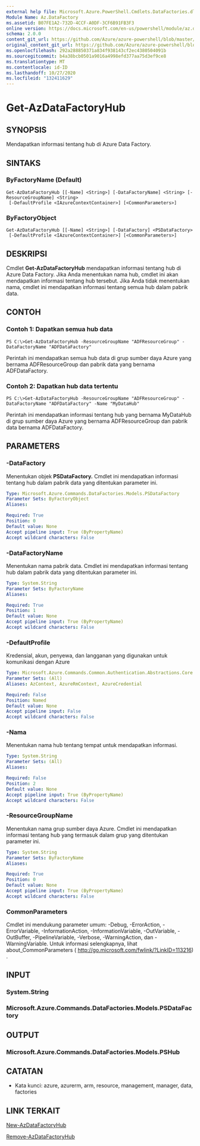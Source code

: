 ```yaml
---
external help file: Microsoft.Azure.PowerShell.Cmdlets.DataFactories.dll-Help.xml
Module Name: Az.DataFactory
ms.assetid: B07FE1A2-732D-4CCF-A0DF-3CF6B91FB3F3
online version: https://docs.microsoft.com/en-us/powershell/module/az.datafactory/get-azdatafactoryhub
schema: 2.0.0
content_git_url: https://github.com/Azure/azure-powershell/blob/master/src/DataFactory/DataFactoryV2/help/Get-AzDataFactoryHub.md
original_content_git_url: https://github.com/Azure/azure-powershell/blob/master/src/DataFactory/DataFactoryV2/help/Get-AzDataFactoryHub.md
ms.openlocfilehash: 292a288850371a834f938143cf2ec4380504091b
ms.sourcegitcommit: b4a38bcb0501a9016a4998efd377aa75d3ef9ce8
ms.translationtype: MT
ms.contentlocale: id-ID
ms.lasthandoff: 10/27/2020
ms.locfileid: "132411629"
---
```

# Get-AzDataFactoryHub

## SYNOPSIS
Mendapatkan informasi tentang hub di Azure Data Factory.

## SINTAKS

### ByFactoryName (Default)
```
Get-AzDataFactoryHub [[-Name] <String>] [-DataFactoryName] <String> [-ResourceGroupName] <String>
 [-DefaultProfile <IAzureContextContainer>] [<CommonParameters>]
```

### ByFactoryObject
```
Get-AzDataFactoryHub [[-Name] <String>] [-DataFactory] <PSDataFactory>
 [-DefaultProfile <IAzureContextContainer>] [<CommonParameters>]
```

## DESKRIPSI
Cmdlet **Get-AzDataFactoryHub** mendapatkan informasi tentang hub di Azure Data Factory.
Jika Anda menentukan nama hub, cmdlet ini akan mendapatkan informasi tentang hub tersebut.
Jika Anda tidak menentukan nama, cmdlet ini mendapatkan informasi tentang semua hub dalam pabrik data.

## CONTOH

### Contoh 1: Dapatkan semua hub data
```
PS C:\>Get-AzDataFactoryHub -ResourceGroupName "ADFResourceGroup" -DataFactoryName "ADFDataFactory"
```

Perintah ini mendapatkan semua hub data di grup sumber daya Azure yang bernama ADFResourceGroup dan pabrik data yang bernama ADFDataFactory.

### Contoh 2: Dapatkan hub data tertentu
```
PS C:\>Get-AzDataFactoryHub -ResourceGroupName "ADFResourceGroup" -DataFactoryName "ADFDataFactory" -Name "MyDataHub"
```

Perintah ini mendapatkan informasi tentang hub yang bernama MyDataHub di grup sumber daya Azure yang bernama ADFResourceGroup dan pabrik data bernama ADFDataFactory.

## PARAMETERS

### -DataFactory
Menentukan objek **PSDataFactory.**
Cmdlet ini mendapatkan informasi tentang hub dalam pabrik data yang ditentukan parameter ini.

```yaml
Type: Microsoft.Azure.Commands.DataFactories.Models.PSDataFactory
Parameter Sets: ByFactoryObject
Aliases:

Required: True
Position: 0
Default value: None
Accept pipeline input: True (ByPropertyName)
Accept wildcard characters: False
```

### -DataFactoryName
Menentukan nama pabrik data.
Cmdlet ini mendapatkan informasi tentang hub dalam pabrik data yang ditentukan parameter ini.

```yaml
Type: System.String
Parameter Sets: ByFactoryName
Aliases:

Required: True
Position: 1
Default value: None
Accept pipeline input: True (ByPropertyName)
Accept wildcard characters: False
```

### -DefaultProfile
Kredensial, akun, penyewa, dan langganan yang digunakan untuk komunikasi dengan Azure

```yaml
Type: Microsoft.Azure.Commands.Common.Authentication.Abstractions.Core.IAzureContextContainer
Parameter Sets: (All)
Aliases: AzContext, AzureRmContext, AzureCredential

Required: False
Position: Named
Default value: None
Accept pipeline input: False
Accept wildcard characters: False
```

### -Nama
Menentukan nama hub tentang tempat untuk mendapatkan informasi.

```yaml
Type: System.String
Parameter Sets: (All)
Aliases:

Required: False
Position: 2
Default value: None
Accept pipeline input: True (ByPropertyName)
Accept wildcard characters: False
```

### -ResourceGroupName
Menentukan nama grup sumber daya Azure.
Cmdlet ini mendapatkan informasi tentang hub yang termasuk dalam grup yang ditentukan parameter ini.

```yaml
Type: System.String
Parameter Sets: ByFactoryName
Aliases:

Required: True
Position: 0
Default value: None
Accept pipeline input: True (ByPropertyName)
Accept wildcard characters: False
```

### CommonParameters
Cmdlet ini mendukung parameter umum: -Debug, -ErrorAction, -ErrorVariable, -InformationAction, -InformationVariable, -OutVariable, -OutBuffer, -PipelineVariable, -Verbose, -WarningAction, dan -WarningVariable. Untuk informasi selengkapnya, lihat about_CommonParameters ( http://go.microsoft.com/fwlink/?LinkID=113216) .

## INPUT

### System.String

### Microsoft.Azure.Commands.DataFactories.Models.PSDataFactory

## OUTPUT

### Microsoft.Azure.Commands.DataFactories.Models.PSHub

## CATATAN
* Kata kunci: azure, azurerm, arm, resource, management, manager, data, factories

## LINK TERKAIT

[New-AzDataFactoryHub](./New-AzDataFactoryHub.md)

[Remove-AzDataFactoryHub](./Remove-AzDataFactoryHub.md)


